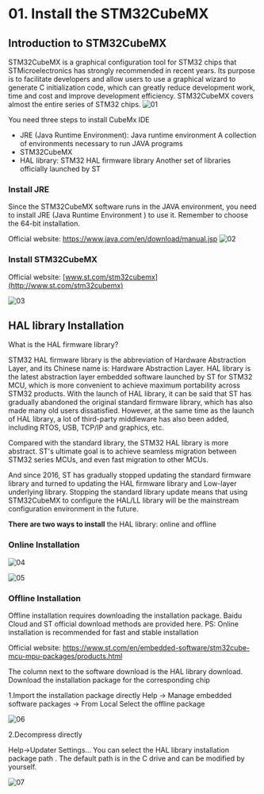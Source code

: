 # 01. Install the STM32CubeMX



## Introduction to STM32CubeMX

STM32CubeMX is a graphical configuration tool for STM32 chips that STMicroelectronics has strongly recommended in recent years. Its purpose is to facilitate developers and allow users to use a graphical wizard to generate C initialization code, which can greatly reduce development work, time and cost and improve development efficiency. STM32CubeMX covers almost the entire series of STM32 chips. 
![01](https://github.com/knightsummon/STM32-HAL-Library-From-Scrach/blob/main/01.%20Install%20the%20STM32CubeMX.assets/01.jpg)

You need three steps to install CubeMx IDE

- JRE (Java Runtime Environment): Java runtime environment A collection of environments necessary to run JAVA programs
- STM32CubeMX
- HAL library:  STM32 HAL firmware library Another set of libraries officially launched by ST

### Install JRE

Since the STM32CubeMX software runs in the JAVA environment, you need to install JRE (Java Runtime Environment ) to use it.    Remember to choose the 64-bit installation.

Official website:   https://www.java.com/en/download/manual.jsp
![02](https://github.com/knightsummon/STM32-HAL-Library-From-Scrach/blob/main/01.%20Install%20the%20STM32CubeMX.assets/02.jpg)



### Install **STM32CubeMX**

 Official website: [www.st.com/stm32cubemx](http://www.st.com/stm32cubemx)

![03](https://github.com/knightsummon/STM32-HAL-Library-From-Scrach/blob/main/01.%20Install%20the%20STM32CubeMX.assets/03.jpg)



## HAL library Installation

What is the HAL firmware library?

STM32 HAL firmware library is the abbreviation of Hardware Abstraction Layer, and its Chinese name is: Hardware Abstraction Layer. HAL library is the latest abstraction layer embedded software launched by ST for STM32 MCU, which is more convenient to achieve maximum portability across STM32 products. With the launch of HAL library, it can be said that ST has gradually abandoned the original standard firmware library, which has also made many old users dissatisfied. However, at the same time as the launch of HAL library, a lot of third-party middleware has also been added, including RTOS, USB, TCP/IP and graphics, etc.

Compared with the standard library, the STM32 HAL library is more abstract. ST's ultimate goal is to achieve seamless migration between STM32 series MCUs, and even fast migration to other MCUs.

And since 2016, ST has gradually stopped updating the standard firmware library and turned to updating the HAL firmware library and Low-layer underlying library. Stopping the standard library update means that using STM32CubeMX to configure the HAL/LL library will be the mainstream configuration environment in the future.

**There are two ways to install** the HAL library: online and offline 



### Online Installation

![04](https://github.com/knightsummon/STM32-HAL-Library-From-Scrach/blob/main/01.%20Install%20the%20STM32CubeMX.assets/04.jpg)

![05](https://github.com/knightsummon/STM32-HAL-Library-From-Scrach/blob/main/01.%20Install%20the%20STM32CubeMX.assets/05.jpg)



### Offline Installation

Offline installation requires downloading the installation package. Baidu Cloud and ST official download methods are provided here.           PS: Online installation is recommended for fast and stable installation

Official website: https://www.st.com/en/embedded-software/stm32cube-mcu-mpu-packages/products.html

The column next to the software download is the HAL library download. Download the installation package for the corresponding chip

1.Import the installation package directly Help -> Manage embedded software packages -> From Local Select the offline package

![06](https://github.com/knightsummon/STM32-HAL-Library-From-Scrach/blob/main/01.%20Install%20the%20STM32CubeMX.assets/06.jpg)

2.Decompress directly

Help->Updater Settings... You can select the HAL library installation package path . The default path is in the C drive and can be modified by yourself.


![07](https://github.com/knightsummon/STM32-HAL-Library-From-Scrach/blob/main/01.%20Install%20the%20STM32CubeMX.assets/07.jpg)
